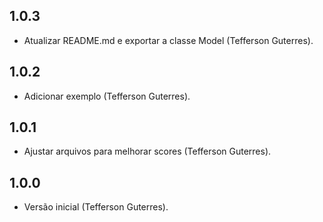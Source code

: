## 1.0.3

- Atualizar README.md e exportar a classe Model (Tefferson Guterres).

## 1.0.2

- Adicionar exemplo (Tefferson Guterres).

## 1.0.1

- Ajustar arquivos para melhorar scores (Tefferson Guterres).

## 1.0.0

- Versão inicial (Tefferson Guterres).